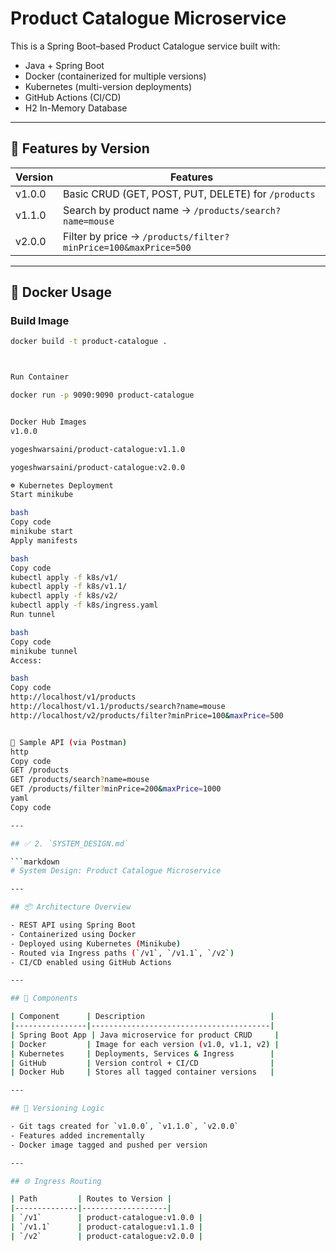 # Product Catalogue Microservice

This is a Spring Boot–based Product Catalogue service built with:

- Java + Spring Boot
- Docker (containerized for multiple versions)
- Kubernetes (multi-version deployments)
- GitHub Actions (CI/CD)
- H2 In-Memory Database

---

## 🚀 Features by Version

| Version | Features |
|---------|----------|
| v1.0.0  | Basic CRUD (GET, POST, PUT, DELETE) for `/products` |
| v1.1.0  | Search by product name → `/products/search?name=mouse` |
| v2.0.0  | Filter by price → `/products/filter?minPrice=100&maxPrice=500` |

---

## 🐳 Docker Usage

### Build Image
```bash
docker build -t product-catalogue .



Run Container

docker run -p 9090:9090 product-catalogue


Docker Hub Images
v1.0.0

yogeshwarsaini/product-catalogue:v1.1.0

yogeshwarsaini/product-catalogue:v2.0.0

☸ Kubernetes Deployment
Start minikube

bash
Copy code
minikube start
Apply manifests

bash
Copy code
kubectl apply -f k8s/v1/
kubectl apply -f k8s/v1.1/
kubectl apply -f k8s/v2/
kubectl apply -f k8s/ingress.yaml
Run tunnel

bash
Copy code
minikube tunnel
Access:

bash
Copy code
http://localhost/v1/products
http://localhost/v1.1/products/search?name=mouse
http://localhost/v2/products/filter?minPrice=100&maxPrice=500


🧪 Sample API (via Postman)
http
Copy code
GET /products
GET /products/search?name=mouse
GET /products/filter?minPrice=200&maxPrice=1000
yaml
Copy code

---

## ✅ 2. `SYSTEM_DESIGN.md`

```markdown
# System Design: Product Catalogue Microservice

---

## 📦 Architecture Overview

- REST API using Spring Boot
- Containerized using Docker
- Deployed using Kubernetes (Minikube)
- Routed via Ingress paths (`/v1`, `/v1.1`, `/v2`)
- CI/CD enabled using GitHub Actions

---

## 🧱 Components

| Component      | Description                            |
|----------------|----------------------------------------|
| Spring Boot App | Java microservice for product CRUD     |
| Docker         | Image for each version (v1.0, v1.1, v2) |
| Kubernetes     | Deployments, Services & Ingress        |
| GitHub         | Version control + CI/CD                |
| Docker Hub     | Stores all tagged container versions   |

---

## 🔁 Versioning Logic

- Git tags created for `v1.0.0`, `v1.1.0`, `v2.0.0`
- Features added incrementally
- Docker image tagged and pushed per version

---

## 🌐 Ingress Routing

| Path         | Routes to Version |
|--------------|-------------------|
| `/v1`        | product-catalogue:v1.0.0 |
| `/v1.1`      | product-catalogue:v1.1.0 |
| `/v2`        | product-catalogue:v2.0.0 |

